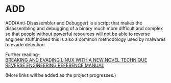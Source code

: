 # ADD
ADD(Anti-Disassembler and Debugger) is a script that makes the disassembling and debugging of a binary much more difficult and complex so that people without powerful resources will not be able to reverse engineer stuff.Indeed this is also a common methodology used by malwares to evade detection.  
      
Further reading-  
[BREAKING AND EVADING LINUX WITH A NEW NOVEL TECHNIQUE](https://www.sentinelone.com/blog/breaking-and-evading/)  
[REVERSE ENGINEERING REFERENCE MANUAL](https://github.com/yellowbyte/reverse-engineering-reference-manual/blob/master/contents/anti-analysis/Anti-Disassembly.md)  
  
  (More links will be added as the project progresses.)
